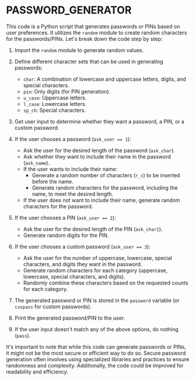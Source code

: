 # PASSWORD_GENERATOR
This code is a Python script that generates passwords or PINs based on user preferences. It utilizes the `random` module to create random characters for the passwords/PINs. Let's break down the code step by step:

1. Import the `random` module to generate random values.

2. Define different character sets that can be used in generating passwords:
   - `char`: A combination of lowercase and uppercase letters, digits, and special characters.
   - `pin`: Only digits (for PIN generation).
   - `u_case`: Uppercase letters.
   - `l_case`: Lowercase letters.
   - `sp_ch`: Special characters.

3. Get user input to determine whether they want a password, a PIN, or a custom password.

4. If the user chooses a password (`ask_user == 1`):
   - Ask the user for the desired length of the password (`ask_char`).
   - Ask whether they want to include their name in the password (`ask_name`).
   - If the user wants to include their name:
     - Generate a random number of characters (`r_c`) to be inserted before the name.
     - Generate random characters for the password, including the name, to meet the desired length.
   - If the user does not want to include their name, generate random characters for the password.

5. If the user chooses a PIN (`ask_user == 2`):
   - Ask the user for the desired length of the PIN (`ask_char1`).
   - Generate random digits for the PIN.

6. If the user chooses a custom password (`ask_user == 3`):
   - Ask the user for the number of uppercase, lowercase, special characters, and digits they want in the password.
   - Generate random characters for each category (uppercase, lowercase, special characters, and digits).
   - Randomly combine these characters based on the requested counts for each category.

7. The generated password or PIN is stored in the `password` variable (or `cuspass` for custom passwords).

8. Print the generated password/PIN to the user.

9. If the user input doesn't match any of the above options, do nothing (`pass`).

It's important to note that while this code can generate passwords or PINs, it might not be the most secure or efficient way to do so. Secure password generation often involves using specialized libraries and practices to ensure randomness and complexity. Additionally, the code could be improved for readability and efficiency.
